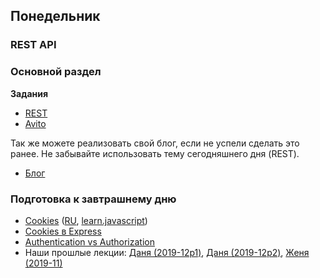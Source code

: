 ## Понедельник

### REST API

### Основной раздел

**Задания**

- [REST](../../../../core-rest-karaoke) 
- [Avito](../../../../core-rest-avito)

Так же можете реализовать свой блог, если не успели сделать это ранее. Не забывайте использовать тему сегодняшнего дня (REST).
- [Блог](../../../../express-blog-1-anonymous-blog-challenge)

### Подготовка к завтрашнему дню

* [Cookies](https://developer.mozilla.org/en-US/docs/Web/HTTP/Cookies) ([RU](https://developer.mozilla.org/ru/docs/Web/HTTP/%D0%9A%D1%83%D0%BA%D0%B8), [learn.javascript](https://learn.javascript.ru/cookie))
* [Cookies в Express](https://expressjs.com/en/4x/api.html#res.cookie)
* [Authentication vs Authorization](https://stackoverflow.com/questions/6556522/authentication-versus-authorization)
* Наши прошлые лекции: [Даня (2019-12p1)](https://youtu.be/-CZA9Ueh-P4), [Даня (2019-12p2)](https://youtu.be/4H7Kv6liitA), [Женя (2019-11)](https://youtu.be/8Zi3UO9sW1s)

